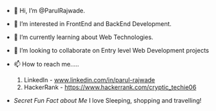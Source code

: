 - 👋 Hi, I’m @ParulRajwade. 
- 👀 I’m interested in FrontEnd and BackEnd Development.
- 🌱 I’m currently learning about Web Technologies.
- 💞️ I’m looking to collaborate on Entry level Web Development projects
- 📫 How to reach me.....
    1. LinkedIn - www.linkedin.com/in/parul-rajwade
    2. HackerRank - https://www.hackerrank.com/cryptic_techie06
    
    
- *Secret Fun Fact about Me*
    I love Sleeping, shopping and travelling!
<!---
ParulRajwade/ParulRajwade is a ✨ special ✨ repository because its `README.md` (this file) appears on your GitHub profile.
You can click the Preview link to take a look at your changes.
--->
